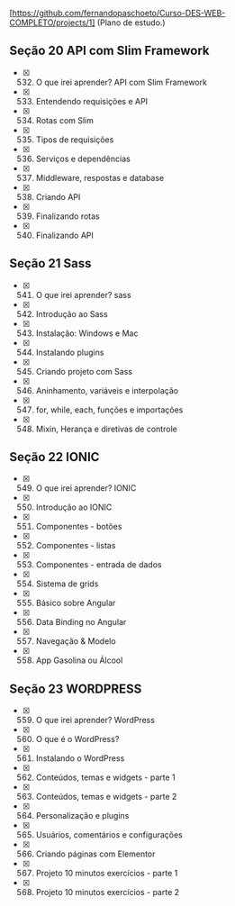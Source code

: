
[https://github.com/fernandopaschoeto/Curso-DES-WEB-COMPLETO/projects/1] (Plano de estudo.)

## Seção 20 API com Slim Framework

- [x] 532. O que irei aprender? API com Slim Framework
- [x] 533. Entendendo requisições e API
- [x] 534. Rotas com Slim
- [x] 535. Tipos de requisições
- [x] 536. Serviços e dependências
- [x] 537. Middleware, respostas e database
- [x] 538. Criando API
- [x] 539. Finalizando rotas
- [x] 540. Finalizando API

## Seção 21 Sass

- [x] 541. O que irei aprender? sass
- [x] 542. Introdução ao Sass
- [x] 543. Instalação: Windows e Mac
- [x] 544. Instalando plugins
- [x] 545. Criando projeto com Sass
- [x] 546. Aninhamento, variáveis e interpolação
- [x] 547. for, while, each, funções e importações
- [x] 548. Mixin, Herança e diretivas de controle

## Seção 22 IONIC

- [x] 549. O que irei aprender? IONIC
- [x] 550. Introdução ao IONIC
- [x] 551. Componentes - botões
- [x] 552. Componentes - listas
- [x] 553. Componentes - entrada de dados
- [x] 554. Sistema de grids
- [x] 555. Básico sobre Angular
- [x] 556. Data Binding no Angular
- [x] 557. Navegação & Modelo
- [x] 558. App Gasolina ou Álcool

## Seção 23 WORDPRESS

- [x] 559. O que irei aprender? WordPress
- [x] 560. O que é o WordPress?
- [x] 561. Instalando o WordPress
- [x] 562. Conteúdos, temas e widgets - parte 1
- [x] 563. Conteúdos, temas e widgets - parte 2
- [x] 564. Personalização e plugins
- [x] 565. Usuários, comentários e configurações
- [x] 566. Criando páginas com Elementor
- [x] 567. Projeto 10 minutos exercícios - parte 1
- [x] 568. Projeto 10 minutos exercícios - parte 2